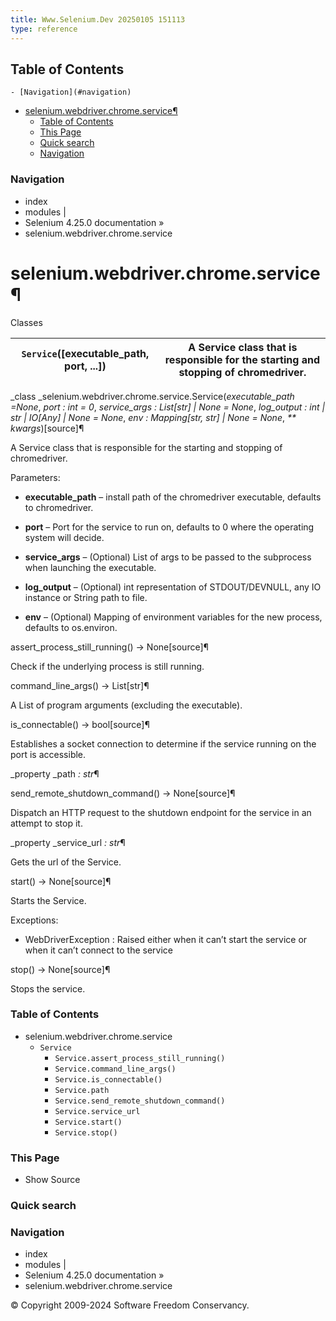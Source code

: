```yaml
---
title: Www.Selenium.Dev 20250105 151113
type: reference
---
```


## Table of Contents

    - [Navigation](#navigation)
- [selenium.webdriver.chrome.service¶](#seleniumwebdriverchromeservice)
    - [Table of Contents](#table-of-contents)
    - [This Page](#this-page)
    - [Quick search](#quick-search)
    - [Navigation](#navigation)

### Navigation

  * index
  * modules |
  * Selenium 4.25.0 documentation »
  * selenium.webdriver.chrome.service

# selenium.webdriver.chrome.service¶

Classes

`Service`([executable_path, port, ...]) | A Service class that is responsible for the starting and stopping of chromedriver.  
---|---  
  
_class _selenium.webdriver.chrome.service.Service(_executable_path =None_, _port : int = 0_, _service_args : List[str] | None = None_, _log_output : int | str | IO[Any] | None = None_, _env : Mapping[str, str] | None = None_, _** kwargs_)[source]¶
    

A Service class that is responsible for the starting and stopping of
chromedriver.

Parameters:

    

  * **executable_path** – install path of the chromedriver executable, defaults to chromedriver.

  * **port** – Port for the service to run on, defaults to 0 where the operating system will decide.

  * **service_args** – (Optional) List of args to be passed to the subprocess when launching the executable.

  * **log_output** – (Optional) int representation of STDOUT/DEVNULL, any IO instance or String path to file.

  * **env** – (Optional) Mapping of environment variables for the new process, defaults to os.environ.

assert_process_still_running() → None[source]¶

    

Check if the underlying process is still running.

command_line_args() → List[str]¶

    

A List of program arguments (excluding the executable).

is_connectable() → bool[source]¶

    

Establishes a socket connection to determine if the service running on the
port is accessible.

_property _path _: str_¶

    

send_remote_shutdown_command() → None[source]¶

    

Dispatch an HTTP request to the shutdown endpoint for the service in an
attempt to stop it.

_property _service_url _: str_¶

    

Gets the url of the Service.

start() → None[source]¶

    

Starts the Service.

Exceptions:

    

  * WebDriverException : Raised either when it can’t start the service or when it can’t connect to the service

stop() → None[source]¶

    

Stops the service.

### Table of Contents

  * selenium.webdriver.chrome.service
    * `Service`
      * `Service.assert_process_still_running()`
      * `Service.command_line_args()`
      * `Service.is_connectable()`
      * `Service.path`
      * `Service.send_remote_shutdown_command()`
      * `Service.service_url`
      * `Service.start()`
      * `Service.stop()`

### This Page

  * Show Source

### Quick search

### Navigation

  * index
  * modules |
  * Selenium 4.25.0 documentation »
  * selenium.webdriver.chrome.service

© Copyright 2009-2024 Software Freedom Conservancy.